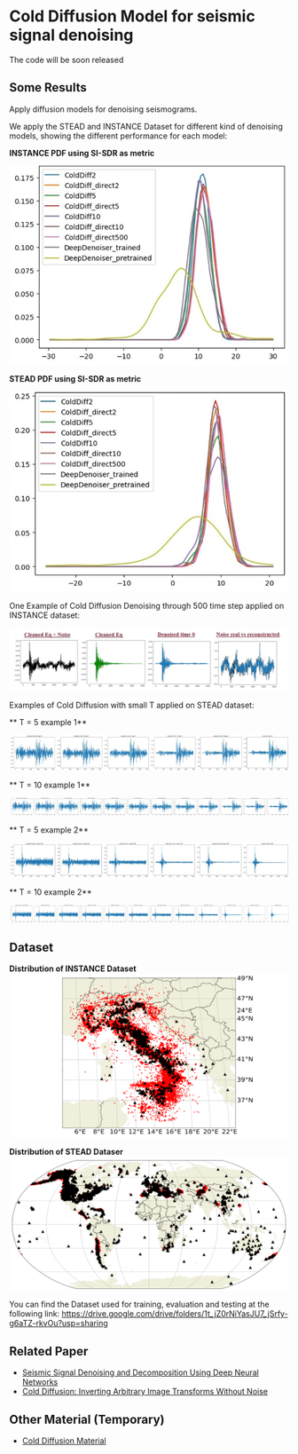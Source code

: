 # Cold Diffusion Model for seismic signal denoising

The code will be soon released

## Some Results
Apply diffusion models for denoising seismograms. 

We apply the STEAD and INSTANCE Dataset for different kind of denoising models, showing the different performance for each model:

**INSTANCE PDF using SI-SDR as metric**

![image](https://github.com/Daniele-Trappolini/Diffusion-Model-for-Earthquake/blob/main/Images/Instance_PDF.jpg)


**STEAD PDF using SI-SDR as metric**


![image](https://github.com/Daniele-Trappolini/Diffusion-Model-for-Earthquake/blob/main/Images/Stead_PDF.jpg)


One Example of Cold Diffusion Denoising through 500 time step applied on INSTANCE dataset:

![image](https://github.com/Daniele-Trappolini/Diffusion-Model-for-Earthquake/blob/main/Images/Denoised.jpg)

Examples of Cold Diffusion with small T applied on STEAD dataset:

** T = 5 example 1**

![image](https://github.com/Daniele-Trappolini/Diffusion-Model-for-Earthquake/blob/main/Images/T%3D5.jpg)

** T = 10 example 1**

![image](https://github.com/Daniele-Trappolini/Diffusion-Model-for-Earthquake/blob/main/Images/T%3D2.jpg)

** T = 5 example 2**

![image](https://github.com/Daniele-Trappolini/Diffusion-Model-for-Earthquake/blob/main/Images/T%3D5_2.jpg)

** T = 10 example 2**

![image](https://github.com/Daniele-Trappolini/Diffusion-Model-for-Earthquake/blob/main/Images/T%3D10_2.jpg)

## Dataset

**Distribution of INSTANCE Dataset**
![image](https://github.com/Daniele-Trappolini/Diffusion-Model-for-Earthquake/blob/main/Images/INSTANCE_dataset.png)

**Distribution of STEAD Dataser**
![image](https://github.com/Daniele-Trappolini/Diffusion-Model-for-Earthquake/blob/main/Images/Stead_dataset.png)

You can find the Dataset used for training, evaluation and testing at the following link: https://drive.google.com/drive/folders/1t_jZ0rNiYasJU7_jSrfy-g6aTZ-rkvOu?usp=sharing

## Related Paper
* [Seismic Signal Denoising and Decomposition Using Deep Neural Networks](https://arxiv.org/abs/1811.02695)
* [Cold Diffusion: Inverting Arbitrary Image Transforms Without Noise](https://arxiv.org/abs/2208.09392)

## Other Material (Temporary)
* [Cold Diffusion Material](https://nimble-capri-8e2.notion.site/Cold-Diffusion-b3a6bdce9c2d4c0097aeb814bb86b2ea?pvs=4)
